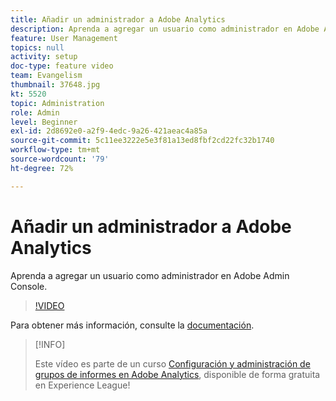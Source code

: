 ```yaml
---
title: Añadir un administrador a Adobe Analytics
description: Aprenda a agregar un usuario como administrador en Adobe Admin Console.
feature: User Management
topics: null
activity: setup
doc-type: feature video
team: Evangelism
thumbnail: 37648.jpg
kt: 5520
topic: Administration
role: Admin
level: Beginner
exl-id: 2d8692e0-a2f9-4edc-9a26-421aeac4a85a
source-git-commit: 5c11ee3222e5e3f81a13ed8fbf2cd22fc32b1740
workflow-type: tm+mt
source-wordcount: '79'
ht-degree: 72%

---
```


# Añadir un administrador a Adobe Analytics

Aprenda a agregar un usuario como administrador en Adobe Admin Console.

>[!VIDEO](https://video.tv.adobe.com/v/37648/?quality=12&learn=on)

Para obtener más información, consulte la [documentación](https://helpx.adobe.com/es/enterprise/using/admin-console.html).

>[!INFO]
>
> Este vídeo es parte de un curso [Configuración y administración de grupos de informes en Adobe Analytics](https://experienceleague.adobe.com/?recommended=Analytics-A-1-2021.1.administration&amp;lang=es), disponible de forma gratuita en Experience League!